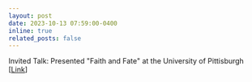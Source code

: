 ```yaml
---
layout: post
date: 2023-10-13 07:59:00-0400
inline: true
related_posts: false
---
```


Invited Talk: Presented "Faith and Fate" at the University of Pittisburgh [[Link](https://calendar.pitt.edu/event/cs_seminar_faith_and_fate_limits_of_transformers_on_compositionality)]
